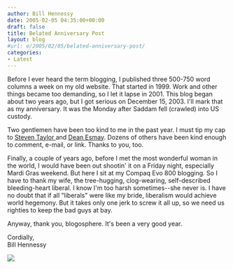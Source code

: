 ```yaml
---
author: Bill Hennessy
date: 2005-02-05 04:35:00+00:00
draft: false
title: Belated Anniversary Post
layout: blog
#url: e/2005/02/05/belated-anniversary-post/
categories:
- Latest
---
```


Before I ever heard the term blogging, I published three 500-750 word columns a week on my old website. That started in 1999. Work and other things became too demanding, so I let it lapse in 2001. This blog began about two years ago, but I got serious on December 15, 2003. I'll mark that as my anniversary. It was the Monday after Saddam fell (crawled) into US custody.




Two gentlemen have been too kind to me in the past year. I must tip my cap to [Steven Taylor ](https://www.poliblogger.com/)and [Dean Esmay](https://www.deanesmay.com/). Dozens of others have been kind enough to comment, e-mail, or link. Thanks to you, too.




Finally, a couple of years ago, before I met the most wonderful woman in the world, I would have been out shootin' it on a Friday night, especially Mardi Gras weekend. But here I sit at my Compaq Evo 800 blogging. So I have to thank my wife, the tree-hugging, clog-wearing, self-described bleeding-heart liberal. I know I'm too harsh sometimes--she never is. I have no doubt that if all "liberals" were like my bride, liberalism would achieve world hegemony. But it takes only one jerk to screw it all up, so we need us righties to keep the bad guys at bay. 




Anyway, thank you, blogosphere. It's been a very good year. 




Cordially,  
Bill Hennessy

![](https://blog.billhennessy.com/aggbug.aspx?PostID=994)

